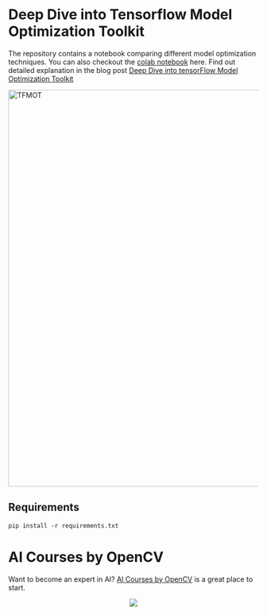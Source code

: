 # Deep Dive into Tensorflow Model Optimization Toolkit

The repository contains a notebook comparing different model optimization techniques. You can also checkout the [colab notebook](https://colab.research.google.com/github/spmallick/learnopencv/blob/master/A-Deep-Dive-into-Tensorflow-Model-Optimization/TensorFlow_Model_Optimization_Deeper_Dive_into_Model_Optimization.ipynb) here. Find out detailed explanation in the blog post [Deep Dive into tensorFlow Model Optimization Toolkit](https://learnopencv.com/deep-dive-into-tensorflow-model-optimization-toolkit/)

<img src="https://learnopencv.com/wp-content/uploads/2022/05/TFMOT-feature-image.jpg" alt="TFMOT" width="800">

## Requirements

```
pip install -r requirements.txt
```

# AI Courses by OpenCV

Want to become an expert in AI? [AI Courses by OpenCV](https://opencv.org/courses/) is a great place to start.

<a href="https://opencv.org/courses/">
<p align="center"> 
<img src="https://www.learnopencv.com/wp-content/uploads/2020/04/AI-Courses-By-OpenCV-Github.png">
</p>
</a>